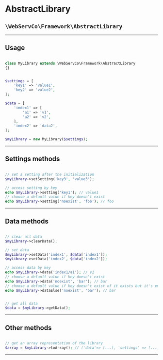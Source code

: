 # AbstractLibrary

## `\WebServCo\Framework\AbstractLibrary`

---

## Usage

```php

class MyLibrary extends \WebServCo\Framework\AbstractLibrary
{}
```

```php

$settings = [
    'key1' => 'value1',
    'key2' => 'value2',
];

$data = [
    'index1' => [
        'a1' => 'v1',
        'a2' => 'v2',
    ],
    'index2' => 'data2',
];

$myLibrary = new MyLibrary($settings);
```

---

## Settings methods

```php

// set a setting after the initialization
$myLibrary->setSetting('key3', 'value3');

// access setting by key
echo $myLibrary->setting('key1'); // value1
// choose a default value if key doesn't exist
echo $myLibrary->setting('noexist', 'foo'); // foo
```

---

## Data methods

```php

// clear all data
$myLibrary->clearData();

// set data
$myLibrary->setData('index1', $data['index1']);
$myLibrary->setData('index2', $data['index2']);

// access data by key
echo $myLibrary->data('index1/a1'); // v1
// choose a default value if key doesn't exist
echo $myLibrary->data('noexist', 'bar'); // bar
// choose a default value if key doesn't exist of it exists but it's empty
echo $myLibrary->dataElse('noexist', 'bar'); // bar


// get all data
$data = $myLibrary->getData();
```

---

## Other methods

```php

// get an array representation of the library
$array = $myLibrary->toArray(); // ['data'=> [...], 'settings' => [...]]

```

---
